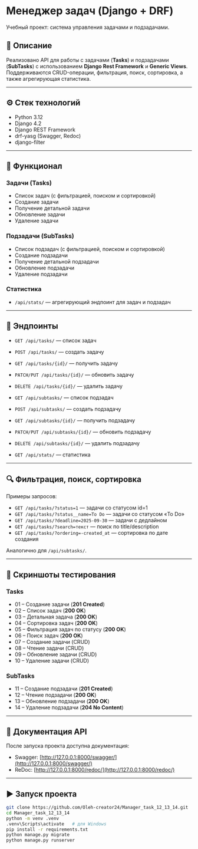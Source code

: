 # Менеджер задач (Django + DRF)

Учебный проект: система управления задачами и подзадачами.

## 📖 Описание
Реализовано API для работы с задачами (**Tasks**) и подзадачами (**SubTasks**) с использованием **Django Rest Framework** и **Generic Views**.  
Поддерживаются CRUD-операции, фильтрация, поиск, сортировка, а также агрегирующая статистика.

---

## ⚙️ Стек технологий
- Python 3.12
- Django 4.2
- Django REST Framework
- drf-yasg (Swagger, Redoc)
- django-filter

---

## 🚀 Функционал
### Задачи (Tasks)
- Список задач (с фильтрацией, поиском и сортировкой)
- Создание задачи
- Получение детальной задачи
- Обновление задачи
- Удаление задачи

### Подзадачи (SubTasks)
- Список подзадач (с фильтрацией, поиском и сортировкой)
- Создание подзадачи
- Получение детальной подзадачи
- Обновление подзадачи
- Удаление подзадачи

### Статистика
- `/api/stats/` — агрегирующий эндпоинт для задач и подзадач

---

## 📂 Эндпоинты
- `GET /api/tasks/` — список задач  
- `POST /api/tasks/` — создать задачу  
- `GET /api/tasks/{id}/` — получить задачу  
- `PATCH/PUT /api/tasks/{id}/` — обновить задачу  
- `DELETE /api/tasks/{id}/` — удалить задачу  

- `GET /api/subtasks/` — список подзадач  
- `POST /api/subtasks/` — создать подзадачу  
- `GET /api/subtasks/{id}/` — получить подзадачу  
- `PATCH/PUT /api/subtasks/{id}/` — обновить подзадачу  
- `DELETE /api/subtasks/{id}/` — удалить подзадачу  

- `GET /api/stats/` — статистика  

---

## 🔍 Фильтрация, поиск, сортировка
Примеры запросов:
- `GET /api/tasks/?status=1` — задачи со статусом id=1  
- `GET /api/tasks/?status__name=To Do` — задачи со статусом «To Do»  
- `GET /api/tasks/?deadline=2025-09-30` — задачи с дедлайном  
- `GET /api/tasks/?search=текст` — поиск по title/description  
- `GET /api/tasks/?ordering=-created_at` — сортировка по дате создания  

Аналогично для `/api/subtasks/`.

---

## 📸 Скриншоты тестирования

### Tasks
- 01 – Создание задачи (**201 Created**)  
- 02 – Список задач (**200 OK**)  
- 03 – Детальная задача (**200 OK**)  
- 04 – Сортировка задач (**200 OK**)  
- 05 – Фильтрация задач по статусу (**200 OK**)  
- 06 – Поиск задач (**200 OK**)  
- 07 – Создание задачи (CRUD)  
- 08 – Чтение задачи (CRUD)  
- 09 – Обновление задачи (CRUD)  
- 10 – Удаление задачи (CRUD)  

### SubTasks
- 11 – Создание подзадачи (**201 Created**)  
- 12 – Чтение подзадачи (**200 OK**)  
- 13 – Обновление подзадачи (**200 OK**)  
- 14 – Удаление подзадачи (**204 No Content**)  

---

## 📑 Документация API
После запуска проекта доступна документация:
- Swagger: [http://127.0.0.1:8000/swagger/](http://127.0.0.1:8000/swagger/)  
- ReDoc: [http://127.0.0.1:8000/redoc/](http://127.0.0.1:8000/redoc/)  

---

## ▶️ Запуск проекта
```bash
git clone https://github.com/Oleh-creator24/Manager_task_12_13_14.git
cd Manager_task_12_13_14
python -m venv .venv
.venv\Scripts\activate   # для Windows
pip install -r requirements.txt
python manage.py migrate
python manage.py runserver